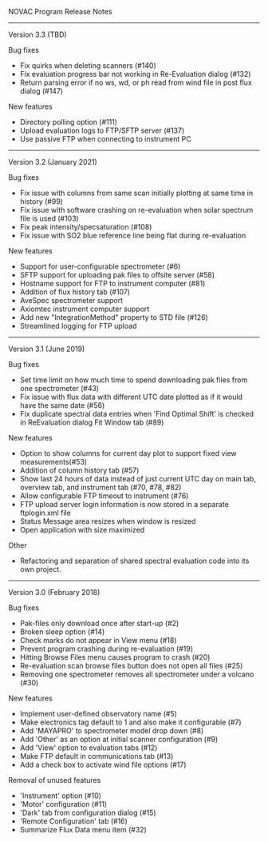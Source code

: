 NOVAC Program Release Notes

-----------------------------------------------------
Version 3.3 (TBD)

Bug fixes
* Fix quirks when deleting scanners (#140)
* Fix evaluation progress bar not working in Re-Evaluation dialog (#132)
* Return parsing error if no ws, wd, or ph read from wind file in post flux dialog (#147)

New features
* Directory polling option (#111)
* Upload evaluation logs to FTP/SFTP server (#137)
* Use passive FTP when connecting to instrument PC

-----------------------------------------------------
Version 3.2 (January 2021)

Bug fixes
* Fix issue with columns from same scan initially plotting at same time in history (#99)
* Fix issue with software crashing on re-evaluation when solar spectrum file is used (#103)
* Fix peak intensity/specsaturation (#108)
* Fix issue with SO2 blue reference line being flat during re-evaluation

New features
* Support for user-configurable spectrometer (#6)
* SFTP support for uploading pak files to offsite server (#58)
* Hostname support for FTP to instrument computer (#81)
* Addition of flux history tab (#107)
* AveSpec spectrometer support
* Axiomtec instrument computer support
* Add new "IntegrationMethod" property to STD file (#126)
* Streamlined logging for FTP upload

-----------------------------------------------------

Version 3.1 (June 2019)

Bug fixes
* Set time limit on how much time to spend downloading pak files from one spectrometer (#43)
* Fix issue with flux data with different UTC date plotted as if it would have the same date (#56)
* Fix duplicate spectral data entries when 'Find Optimal Shift' is checked in ReEvaluation dialog Fit Window tab (#89)

New features
* Option to show columns for current day plot to support fixed view measurements(#53)
* Addition of column history tab (#57)
* Show last 24 hours of data instead of just current UTC day on main tab, overview tab, and instrument tab (#70, #78, #82)
* Allow configurable FTP timeout to instrument (#76)
* FTP upload server login information is now stored in a separate ftplogin.xml file
* Status Message area resizes when window is resized
* Open application with size maximized

Other
* Refactoring and separation of shared spectral evaluation code into its own project.

-----------------------------------------------------
Version 3.0 (February 2018)

Bug fixes
* Pak-files only download once after start-up (#2)
* Broken sleep option (#14)
* Check marks do not appear in View menu (#18)
* Prevent program crashing during re-evaluation (#19)
* Hitting Browse Files menu causes program to crash (#20)
* Re-evaluation scan browse files button does not open all files (#25)
* Removing one spectrometer removes all spectrometer under a volcano (#30)

New features
* Implement user-defined observatory name (#5)
* Make electronics tag default to 1 and also make it configurable (#7)
* Add 'MAYAPRO' to spectrometer model drop down (#8)
* Add 'Other' as an option at initial scanner configuration (#9)
* Add 'View' option to evaluation tabs (#12)
* Make FTP default in communications tab (#13)
* Add a check box to activate wind file options (#17)

Removal of unused features
* 'Instrument' option (#10)
* 'Motor' configuration (#11)
* 'Dark' tab from configuration dialog (#15)
* 'Remote Configuration' tab (#16)
* Summarize Flux Data menu item (#32)



